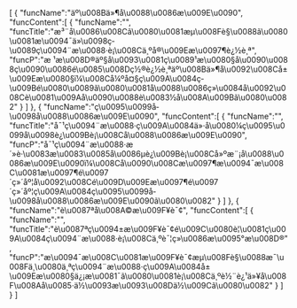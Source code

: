 [
	{
		"funcName":"äº\u008Bä»¶å\u0088\u0086æ\u009E\u0090",
		"funcContent":[
			{
				"funcName":"",
				"funcTitle":"æ³¨å\u0086\u008Cã\u0080\u0081æµ\u008Fè§\u0088ã\u0080\u0081æ\u0094¯ä»\u0098ç­\u0089ç\u0094¨æ\u0088·è¡\u008Cä¸ºå®\u009Eæ\u0097¶è¿½è¸ª",
				"funcP":"æ ¹æ\u008D®äº§å\u0093\u0081ç\u0089¹æ\u0080§å\u0090\u0088ç\u0090\u0086é\u0085\u008Dç½®è¿½è¸ªäº\u008Bä»¶å\u0092\u008Cå±\u009Eæ\u0080§ï¼\u008Cå¼ºå¤§ç\u009A\u0084ç­\u009Bé\u0080\u0089ã\u0080\u0081å\u0088\u0086ç»\u0084å\u0092\u008Cè\u0081\u009Aå\u0090\u0088è\u0083½å\u008A\u009Bã\u0080\u0082"
			}
		]
	},
	{
		"funcName":"ç\u0095\u0099å­\u0098å\u0088\u0086æ\u009E\u0090",
		"funcContent":[
			{
				"funcName":"",
				"funcTitle":"å¯¹ç\u0094¨æ\u0088·ç\u009A\u0084ä»·å\u0080¼ç\u0095\u0099å­\u0098è¿\u009Bè¡\u008Cå\u0088\u0086æ\u009E\u0090",
				"funcP":"å¯¹ç\u0094¨æ\u0088·æ´»è·\u0083æ\u0083\u0085å\u0086µè¿\u009Bè¡\u008Cå»ºæ¨¡å\u0088\u0086æ\u009E\u0090ï¼\u008Cå\u0090\u008Cæ\u0097¶æ\u0094¯æ\u008C\u0081æ\u0097¶é\u0097´ç»´åº¦å\u0092\u008Cé\u009D\u009Eæ\u0097¶é\u0097´ç»´åº¦ç\u009A\u0084ç\u0095\u0099å­\u0098å\u0088\u0086æ\u009E\u0090ã\u0080\u0082"
			}
		]
	},
	{
		"funcName":"è\u0087ªå\u008A©æ\u009F¥è¯¢",
		"funcContent":[
			{
				"funcName":"",
				"funcTitle":"è\u0087ªç\u0094±æ\u009F¥è¯¢é\u009C\u0080è¦\u0081ç\u009A\u0084ç\u0094¨æ\u0088·è¡\u008Cä¸ºè¯¦ç»\u0086æ\u0095°æ\u008D®",
				"funcP":"æ\u0094¯æ\u008C\u0081æ\u009F¥è¯¢æµ\u008Fè§\u0088æ¯\u008Fä¸\u0080ä¸ªç\u0094¨æ\u0088·ç\u009A\u0084å±\u009Eæ\u0080§ä¿¡æ\u0081¯ã\u0080\u0081è¡\u008Cä¸ºè½¨è¿¹ä»¥å\u008F\u008Aå\u0085·ä½\u0093æ\u0093\u008Dä½\u009Cã\u0080\u0082"
			}
		]
	}
]